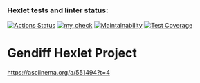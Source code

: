 ### Hexlet tests and linter status:
[![Actions Status](https://github.com/VladislavArutiunian/php-project-48/workflows/hexlet-check/badge.svg)](https://github.com/VladislavArutiunian/php-project-48/actions)
[![my_check](https://github.com/VladislavArutiunian/php-project-48/actions/workflows/my-check.yml/badge.svg)](https://github.com/VladislavArutiunian/php-project-48/actions/workflows/my-check.yml)
[![Maintainability](https://api.codeclimate.com/v1/badges/183b07deac29774fb259/maintainability)](https://codeclimate.com/github/VladislavArutiunian/php-project-48/maintainability)
[![Test Coverage](https://api.codeclimate.com/v1/badges/183b07deac29774fb259/test_coverage)](https://codeclimate.com/github/VladislavArutiunian/php-project-48/test_coverage)

# Gendiff Hexlet Project

https://asciinema.org/a/551494?t=4